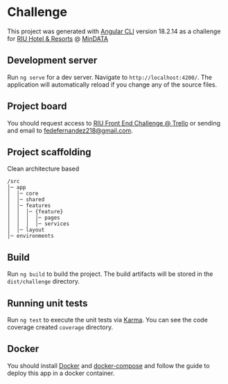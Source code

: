# Challenge

This project was generated with [Angular CLI](https://github.com/angular/angular-cli) version 18.2.14 as a challenge for [RIU Hotel & Resorts](https://www.riu.com/es) @ [MinDATA](https://www.mindata.es/)

## Development server

Run `ng serve` for a dev server. Navigate to `http://localhost:4200/`. The application will automatically reload if you change any of the source files.

## Project board

You should request access to [RIU Front End Challenge @ Trello](https://trello.com/b/Hw2yVhsj/riu-front-end-challenge) or sending and email to
[fedefernandez218@gmail.com](mailto:fedefernandez218@gmail.com).

## Project scaffolding

Clean architecture based
```
/src
│─ app
│  │─ core 
│  │─ shared
│  │─ features
│  │  │─ {feature}
│  │  │  │─ pages
│  │  │  │─ services
│  │─ layout
│─ environments
```

## Build

Run `ng build` to build the project. The build artifacts will be stored in the `dist/challenge` directory.

## Running unit tests

Run `ng test` to execute the unit tests via [Karma](https://karma-runner.github.io).
You can see the code coverage created `coverage` directory.

## Docker

You should install [Docker](https://docs.docker.com/get-started/get-docker/) and [docker-compose](https://docs.docker.com/compose/install) and follow the guide to deploy this app in a docker container.
